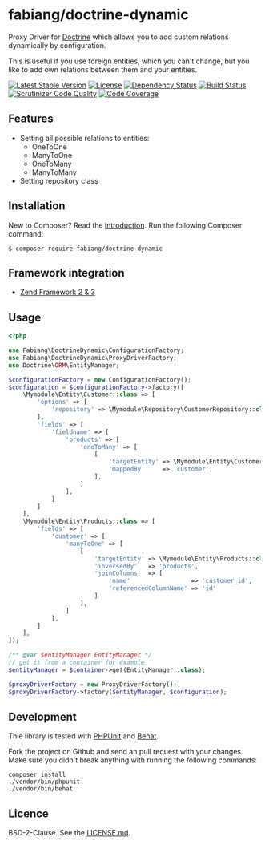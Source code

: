 # fabiang/doctrine-dynamic

Proxy Driver for [Doctrine](http://doctrine-project.org/) which allows you to add
custom relations dynamically by configuration.

This is useful if you use foreign entities, which you can't change, but you like
to add own relations between them and your entities.

[![Latest Stable Version](https://poser.pugx.org/fabiang/doctrine-dynamic/version)](https://packagist.org/packages/fabiang/doctrine-dynamic)
[![License](https://poser.pugx.org/fabiang/doctrine-dynamic/license)](https://packagist.org/packages/fabiang/doctrine-dynamic)
[![Dependency Status](https://gemnasium.com/badges/github.com/fabiang/doctrine-dynamic.svg)](https://gemnasium.com/github.com/fabiang/doctrine-dynamic)
[![Build Status](https://travis-ci.org/fabiang/doctrine-dynamic.svg?branch=master)](https://travis-ci.org/fabiang/doctrine-dynamic)
[![Scrutinizer Code Quality](https://scrutinizer-ci.com/g/fabiang/doctrine-dynamic/badges/quality-score.png?b=master)](https://scrutinizer-ci.com/g/fabiang/doctrine-dynamic/?branch=master)
[![Code Coverage](https://scrutinizer-ci.com/g/fabiang/doctrine-dynamic/badges/coverage.png?b=master)](https://scrutinizer-ci.com/g/fabiang/doctrine-dynamic/?branch=master)

## Features

* Setting all possible relations to entities:
  * OneToOne
  * ManyToOne
  * OneToMany
  * ManyToMany
* Setting repository class

## Installation

New to Composer? Read the [introduction](https://getcomposer.org/doc/00-intro.md#introduction). Run the following Composer command:

```console
$ composer require fabiang/doctrine-dynamic
```

## Framework integration

* [Zend Framework 2 & 3](https://github.com/fabiang/doctrine-dynamic-zf)

## Usage

```php
<?php

use Fabiang\DoctrineDynamic\ConfigurationFactory;
use Fabiang\DoctrineDynamic\ProxyDriverFactory;
use Doctrine\ORM\EntityManager;

$configurationFactory = new ConfigurationFactory();
$configuration = $configurationFactory->factory([
    \Mymodule\Entity\Customer::class => [
        'options' => [
            'repository' => \Mymodule\Repository\CustomerRepository::class,
        ],
        'fields' => [
            'fieldname' => [
                'products' => [
                    'oneToMany' => [
                        [
                            'targetEntity' => \Mymodule\Entity\Customer::class,
                            'mappedBy'     => 'customer',
                        ],
                    ]
                ],
            ]
        ]
    ],
    \Mymodule\Entity\Products::class => [
        'fields' => [
            'customer' => [
                'manyToOne' => [
                    [
                        'targetEntity' => \Mymodule\Entity\Products::class,
                        'inversedBy'   => 'products',
                        'joinColumns'  => [
                            'name'                 => 'customer_id',
                            'referencedColumnName' => 'id'
                        ]
                    ],
                ]
            ],
        ]
    ],
]);

/** @var $entityManager EntityManager */
// get it from a container for example
$entityManager = $container->get(EntityManager::class);

$proxyDriverFactory = new ProxyDriverFactory();
$proxyDriverFactory->factory($entityManager, $configuration);
```

## Development

Thie library is tested with [PHPUnit](https://phpunit.de/) and [Behat](http://behat.org/).

Fork the project on Github and send an pull request with your changes.
Make sure you didn't break anything with running the following commands:

```console
composer install
./vendor/bin/phpunit
./vendor/bin/behat
```

## Licence

BSD-2-Clause. See the [LICENSE.md](LICENSE.md).
